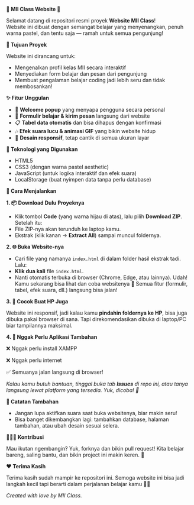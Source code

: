 **🌸 MII Class Website 🌸**

Selamat datang di repositori resmi proyek **Website MII Class**!  
Website ini dibuat dengan semangat belajar yang menyenangkan, penuh warna pastel, dan tentu saja — ramah untuk semua pengunjung!


**🎯 Tujuan Proyek**

Website ini dirancang untuk:
- Mengenalkan profil kelas MII secara interaktif
- Menyediakan form belajar dan pesan dari pengunjung
- Membuat pengalaman belajar coding jadi lebih seru dan tidak membosankan!


**✨ Fitur Unggulan**
- 🎀 **Welcome popup** yang menyapa pengguna secara personal
- 💌 **Formulir belajar & kirim pesan** langsung dari website
- 📋 **Tabel data otomatis** dan bisa dihapus dengan konfirmasi
- 🎶 **Efek suara lucu & animasi GIF** yang bikin website hidup
- 📱 **Desain responsif**, tetap cantik di semua ukuran layar

**🧩 Teknologi yang Digunakan**
- HTML5
- CSS3 (dengan warna pastel aesthetic)
- JavaScript (untuk logika interaktif dan efek suara)
- LocalStorage (buat nyimpen data tanpa perlu database)

**🚀 Cara Menjalankan**

**1. 📦 Download Dulu Proyeknya**

* Klik tombol **Code** (yang warna hijau di atas), lalu pilih **Download ZIP**.
Setelah itu:
* File ZIP-nya akan terunduh ke laptop kamu.
* Ekstrak (klik kanan → **Extract All**) sampai muncul foldernya.

**2. 🌐 Buka Website-nya**

* Cari file yang namanya `index.html` di dalam folder hasil ekstrak tadi.
Lalu:
* **Klik dua kali** file `index.html`.
* Nanti otomatis terbuka di browser (Chrome, Edge, atau lainnya).
Udah! Kamu sekarang bisa lihat dan coba websitenya 🎉
Semua fitur (formulir, tabel, efek suara, dll.) langsung bisa jalan!

**3. 📱 Cocok Buat HP Juga**

Website ini responsif, jadi kalau kamu **pindahin foldernya ke HP**, bisa juga dibuka pakai browser di sana. Tapi direkomendasikan dibuka di laptop/PC biar tampilannya maksimal.

**4. 📝 Nggak Perlu Aplikasi Tambahan**

❌ Nggak perlu install XAMPP

❌ Nggak perlu internet

✅ Semuanya jalan langsung di browser!


*Kalau kamu butuh bantuan, tinggal buka tab **Issues** di repo ini, atau tanya langsung lewat platform yang tersedia. Yuk, dicoba! 🌈*


**🧁 Catatan Tambahan**
* Jangan lupa aktifkan suara saat buka websitenya, biar makin seru!
* Bisa banget dikembangkan lagi: tambahkan database, halaman tambahan, atau ubah desain sesuai selera.

**🙋🏻‍♀️ Kontribusi**

Mau ikutan ngembangin? Yuk, forknya dan bikin pull request!
Kita belajar bareng, saling bantu, dan bikin project ini makin keren. 💪

**❤️ Terima Kasih**

Terima kasih sudah mampir ke repositori ini.
Semoga website ini bisa jadi langkah kecil tapi berarti dalam perjalanan belajar kamu 🌱✨


*Created with love by MII Class.*

